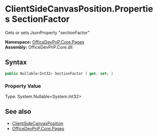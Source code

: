 # ClientSideCanvasPosition.Properties SectionFactor
 Gets or sets JsonProperty "sectionFactor"   

**Namespace:** [OfficeDevPnP.Core.Pages](OfficeDevPnP.Core.Pages.md)  
**Assembly:** OfficeDevPnP.Core.dll  
## Syntax
```C#
public Nullable<Int32> SectionFactor { get; set; }
```

### Property Value
Type: System.Nullable<System.Int32>  

## See also
- [ClientSideCanvasPosition](OfficeDevPnP.Core.Pages.ClientSideCanvasPosition.md) 
- [OfficeDevPnP.Core.Pages](OfficeDevPnP.Core.Pages.md) 
